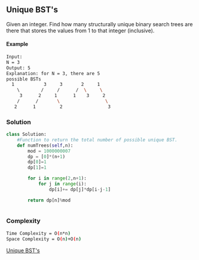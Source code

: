 ## Unique BST's

Given an integer. Find how many structurally unique binary search trees are there that stores the values from 1 to that integer (inclusive). 

#### Example
```bash
Input:
N = 3
Output: 5
Explanation: for N = 3, there are 5
possible BSTs
  1           3     3       2     1
    \        /     /      /  \     \
     3      2     1      1    3     2
    /      /       \                 \
   2      1         2                 3
```

### Solution 

```python
class Solution:
    #Function to return the total number of possible unique BST.
    def numTrees(self,n):
        mod = 1000000007
        dp = [0]*(n+1)
        dp[0]=1
        dp[1]=1

        for i in range(2,n+1):
            for j in range(i):
                dp[i]+= dp[j]*dp[i-j-1]

        return dp[n]%mod
        
```
### Complexity
```bash
Time Complexity = O(n*n)
Space Complexity = O(n)+O(n) 
```


[Unique BST's](https://practice.geeksforgeeks.org/problems/unique-bsts-1587115621/1?utm_source=gfg&utm_medium=article&utm_campaign=bottom_sticky_on_article)

